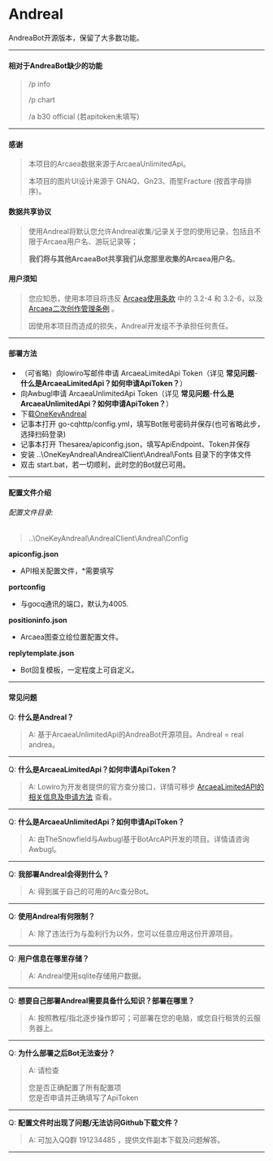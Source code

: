 # Andreal

AndreaBot开源版本，保留了大多数功能。

----

#### 相对于AndreaBot缺少的功能

> /p info
>
> /p chart
>
> /a b30 official (若apitoken未填写)

----

#### 感谢

> 本项目的Arcaea数据来源于ArcaeaUnlimitedApi。
>
> 本项目的图片UI设计来源于 GNAQ、Gn23、雨笙Fracture (按首字母排序)。

#### 数据共享协议

> 使用Andreal将默认您允许Andreal收集/记录关于您的使用记录，包括且不限于Arcaea用户名、游玩记录等；
>
> **我们将与其他ArcaeaBot共享我们从您那里收集的Arcaea用户名**。

#### 用户须知

> 您应知悉，使用本项目将违反 [Arcaea使用条款](https://arcaea.lowiro.com/zh/terms_of_service) 中的 3.2-4 和 3.2-6，以及 [Arcaea二次创作管理条例](https://arcaea.lowiro.com/zh/derivative_policy) 。
>
> 因使用本项目而造成的损失，Andreal开发组不予承担任何责任。

----

#### 部署方法

* （可省略）向lowiro写邮件申请 ArcaeaLimitedApi Token（详见 **常见问题**-**什么是ArcaeaLimitedApi？如何申请ApiToken？**）
* 向Awbugl申请 ArcaeaUnlimitedApi Token（详见 **常见问题**-**什么是ArcaeaUnlimitedApi？如何申请ApiToken？**）
* 下载[OneKeyAndreal](https://github.com/Awbugl/Andreal/releases/)
* 记事本打开 go-cqhttp/config.yml，填写Bot账号密码并保存(也可省略此步，选择扫码登录)
* 记事本打开 Thesarea/apiconfig.json，填写ApiEndpoint、Token并保存
* 安装 ..\OneKeyAndreal\AndrealClient\Andreal\Fonts 目录下的字体文件
* 双击 start.bat，若一切顺利，此时您的Bot就已可用。

----

#### 配置文件介绍

###### 配置文件目录:

> ..\OneKeyAndreal\AndrealClient\Andreal\Config

**apiconfig.json**

* API相关配置文件，*需要填写

**portconfig**

* 与gocq通讯的端口，默认为4005.

**positioninfo.json**

* Arcaea图查立绘位置配置文件。

**replytemplate.json**

* Bot回复模板，一定程度上可自定义。

----

#### 常见问题

Q: **什么是Andreal？**

> A: 基于ArcaeaUnlimitedApi的AndreaBot开源项目。Andreal = real andrea。


----
Q: **什么是ArcaeaLimitedApi？如何申请ApiToken？**

> A: Lowiro为开发者提供的官方查分接口，详情可移步 [ArcaeaLimitedAPI的相关信息及申请方法](https://www.bilibili.com/read/cv14491110/)  查看。


----
Q: **什么是ArcaeaUnlimitedApi？如何申请ApiToken？**

> A: 由TheSnowfield与Awbugl基于BotArcAPI开发的项目。详情请咨询Awbugl。

----
Q: **我部署Andreal会得到什么？**

> A: 得到属于自己的可用的Arc查分Bot。

----
Q: **使用Andreal有何限制？**

> A: 除了违法行为与盈利行为以外，您可以任意应用这份开源项目。

----
Q: **用户信息在哪里存储？**

> A: Andreal使用sqlite存储用户数据。

----
Q: **想要自己部署Andreal需要具备什么知识？部署在哪里？**

> A: 按照教程/指北逐步操作即可；可部署在您的电脑，或您自行租赁的云服务器上。

----
Q:  **为什么部署之后Bot无法查分？**

> A:  请检查
>
> 您是否正确配置了所有配置项         
> 您是否申请并正确填写了ApiToken

----    
Q:  **配置文件时出现了问题/无法访问Github下载文件？**

> A:  可加入QQ群 191234485 ，提供文件副本下载及问题解答。

----
